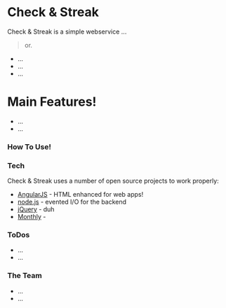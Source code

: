 # Check & Streak
Check & Streak is a simple webservice ...
> or.
  - ...
  - ...
  - ...

# Main Features!
  - ...
  - ...

### How To Use!

### Tech
Check & Streak uses a number of open source projects to work properly:

* [AngularJS] - HTML enhanced for web apps!
* [node.js] - evented I/O for the backend
* [jQuery] - duh
* [Monthly] - 


### ToDos

 - ...
 - ...

### The Team

 - ...
 - ...

[//]: # (These are reference links used in the body of this note and get)

   [node.js]: <http://nodejs.org>
   [jQuery]: <http://jquery.com>
   [AngularJS]: <http://angularjs.org>
   [Monthly]: <https://github.com/kthornbloom/Monthly>
